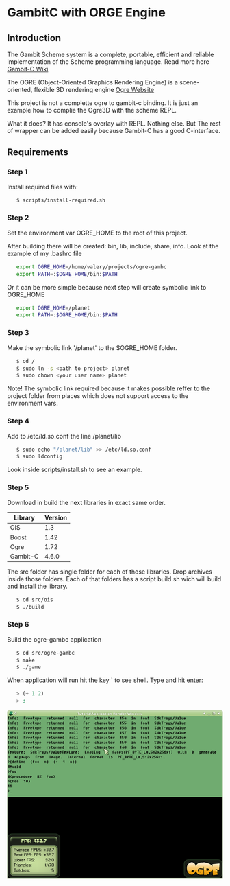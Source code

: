 # GambitC with ORGE Engine 

## Introduction

The Gambit Scheme system is a complete, portable, efficient and reliable implementation of the Scheme programming language. Read more here [Gambit-C Wiki](http://dynamo.iro.umontreal.ca/~gambit/wiki/index.php/Main_Page)

The OGRE (Object-Oriented Graphics Rendering Engine) is a scene-oriented, flexible 3D rendering engine [Ogre Website](http://www.ogre3d.org/)

This project is not a complette ogre to gambit-c binding. It is just an example how to complie the Ogre3D with the scheme REPL. 

What it does? It has console's overlay with REPL. Nothing else. But The rest of wrapper can be added easily because Gambit-C has a good C-interface. 

## Requirements

### Step 1

Install required files with:

```bash
   $ scripts/install-required.sh
```

### Step 2

Set the environment var OGRE_HOME to the root of this project. 

After building there will be created: bin, lib, include, share, info. Look at the example of my .bashrc file

```bash
   export OGRE_HOME=/home/valery/projects/ogre-gambc
   export PATH=:$OGRE_HOME/bin:$PATH
```
   
Or it can be more simple because next step will create symbolic link to OGRE_HOME

```bash
   export OGRE_HOME=/planet
   export PATH=:$OGRE_HOME/bin:$PATH
```

### Step 3

Make the symbolic link '/planet' to the $OGRE_HOME folder. 

```bash
   $ cd /
   $ sudo ln -s <path to project> planet
   $ sudo chown <your user name> planet
```

Note! The symbolic link required because it makes possible reffer to the project folder from places which does not support access to the environment vars.

### Step 4

Add to /etc/ld.so.conf the line /planet/lib

```bash
   $ sudo echo "/planet/lib" >> /etc/ld.so.conf
   $ sudo ldconfig
```

   Look inside scripts/install.sh to see an example.

### Step 5

Download in build the next libraries in exact same order.

   | Library | Version |
   |----------|-------|
   | OIS      |   1.3 |
   | Boost    |  1.42 |
   | Ogre     |  1.72 |
   | Gambit-C | 4.6.0 |

   The src folder has single folder for each of those libraries. Drop archives inside those folders. Each of that folders has a script build.sh wich will build and install the  library.

```bash
   $ cd src/ois
   $ ./build
```

### Step 6

Build the ogre-gambc application

```bash
   $ cd src/ogre-gambc
   $ make
   $ ./game
```

When application will run hit the key ` to see shell. Type and hit enter:

```scheme
   > (+ 1 2)
   > 3
```

![Screen Shot](/ScreenShot.png)


